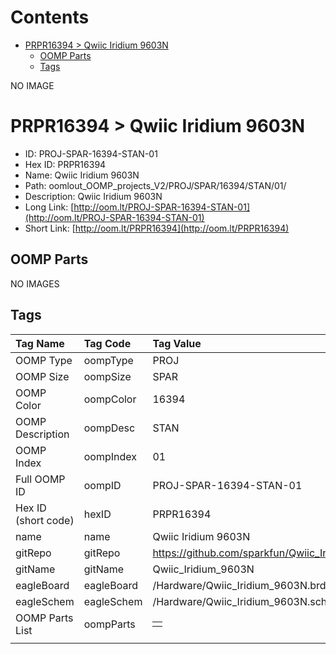 



Contents
========

* [PRPR16394 > Qwiic Iridium 9603N](#prpr16394--qwiic-iridium-9603n)
	* [OOMP Parts](#oomp-parts)
	* [Tags](#tags)
  
NO IMAGE  
# PRPR16394 > Qwiic Iridium 9603N

- ID: PROJ-SPAR-16394-STAN-01
- Hex ID: PRPR16394
- Name: Qwiic Iridium 9603N
- Path: oomlout_OOMP_projects_V2/PROJ/SPAR/16394/STAN/01/
- Description: Qwiic Iridium 9603N
- Long Link: [http://oom.lt/PROJ-SPAR-16394-STAN-01](http://oom.lt/PROJ-SPAR-16394-STAN-01)
- Short Link: [http://oom.lt/PRPR16394](http://oom.lt/PRPR16394)

## OOMP Parts
  
NO IMAGES  
## Tags
  

|Tag Name|Tag Code|Tag Value|
| :--- | :--- | :--- |
|OOMP Type|oompType|PROJ|
|OOMP Size|oompSize|SPAR|
|OOMP Color|oompColor|16394|
|OOMP Description|oompDesc|STAN|
|OOMP Index|oompIndex|01|
|Full OOMP ID|oompID|PROJ-SPAR-16394-STAN-01|
|Hex ID (short code)|hexID|PRPR16394|
|name|name|Qwiic Iridium 9603N|
|gitRepo|gitRepo|https://github.com/sparkfun/Qwiic_Iridium_9603N|
|gitName|gitName|Qwiic_Iridium_9603N|
|eagleBoard|eagleBoard|/Hardware/Qwiic_Iridium_9603N.brd|
|eagleSchem|eagleSchem|/Hardware/Qwiic_Iridium_9603N.sch|
|OOMP Parts List|oompParts|<table><tr><td></td></tr></table>|
||||
